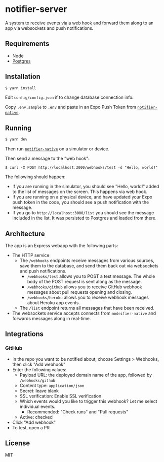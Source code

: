 # notifier-server

A system to receive events via a web hook and forward them along to an app via websockets and push notifications.

## Requirements

- Node
- [Postgres](https://postgresapp.com/)

## Installation

```bash
$ yarn install
```

Edit `config/config.json` if to change database connection info.

Copy `.env.sample` to `.env` and paste in an Expo Push Token from [`notifier-native`](https://github.com/CodingItWrong/notifier-native).

## Running

```bash
$ yarn dev
```

Then run [`notifier-native`](https://github.com/CodingItWrong/notifier-native) on a simulator or device.

Then send a message to the "web hook":

```
$ curl -X POST http://localhost:3000/webhooks/test -d "Hello, world!"
```

The following should happen:

- If you are running in the simulator, you should see "Hello, world!" added to the list of messages on the screen. This happens via web hook.
- If you are running on a physical device, and have updated your Expo push token in the code, you should see a push notification with the message.
- If you go to `http://localhost:3000/list` you should see the message included in the list. It was persisted to Postgres and loaded from there.

## Architecture

The app is an Express webapp with the following parts:

- The HTTP service
  - The `/webhooks` endpoints receive messages from various sources, save them to the database, and send them back out via websockets and push notifications.
    - `/webhooks/test` allows you to POST a test message. The whole body of the POST request is sent along as the message.
    - `/webhooks/github` allows you to receive GitHub webhook messages about pull requests opening and closing.
    - `/webhooks/heroku` allows you to receive webhook messages about Heroku app events.
  - The `/list` endpoint returns all messages that have been received.
- The websockets service accepts connects from `nodeifier-native` and forwards messages along in real-time.

## Integrations

### GitHub

- In the repo you want to be notified about, choose Settings > Webhooks, then click "Add webhook"
- Enter the following values:
  - Payload URL: the deployed domain name of the app, followed by `/webhooks/github`
  - Content type: `application/json`
  - Secret: leave blank
  - SSL verification: Enable SSL verification
  - Which events would you like to trigger this webhook? Let me select individual events.
    - Recommended: "Check runs" and "Pull requests"
  - Active: checked
- Click "Add webhook"
- To test, open a PR

## License

MIT
